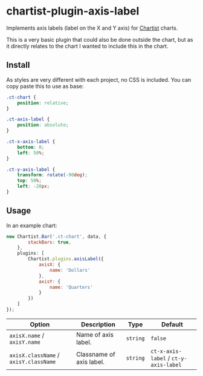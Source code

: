 # chartist-plugin-axis-label

Implements axis labels (label on the X and Y axis) for [Chartist](https://github.com/gionkunz/chartist-js) charts.

This is a very basic plugin that could also be done outside the chart, but as it directly relates to the chart I wanted to include this in the chart.

## Install

As styles are very different with each project, no CSS is included. You can copy paste this to use as base:

```scss
.ct-chart {
    position: relative;
}

.ct-axis-label {
    position: absolute;
}

.ct-x-axis-label {
    bottom: 0;
    left: 50%;
}

.ct-y-axis-label {
    transform: rotate(-90deg);
    top: 50%;
    left: -20px;
}
```

## Usage

In an example chart:

```js
new Chartist.Bar('.ct-chart', data, {
        stackBars: true,
    },
    plugins: [
        Chartist.plugins.axisLabel({
            axisX: {
                name: 'Dollars'
            },
            axisY: {
                name: 'Quarters'
            }
        })
    ]
});
```

| __Option__ | __Description__ | __Type__ | __Default__ |
| ---        | ---             | ---      | ---         |
| `axisX.name` / `axisY.name` | Name of axis label. | `string` | `false` |
| `axisX.className` / `axisY.className` | Classname of axis label. | `string` | `ct-x-axis-label` / `ct-y-axis-label` |

